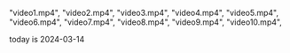 "video1.mp4",
"video2.mp4",
"video3.mp4",
"video4.mp4",
"video5.mp4",
"video6.mp4",
"video7.mp4",
"video8.mp4",
"video9.mp4",
"video10.mp4",

today is 2024-03-14
